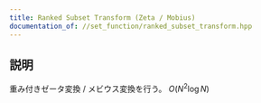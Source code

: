 ```yaml
---
title: Ranked Subset Transform (Zeta / Mobius)
documentation_of: //set_function/ranked_subset_transform.hpp
---
```


## 説明

重み付きゼータ変換 / メビウス変換を行う。 $O(N^2\log N)$